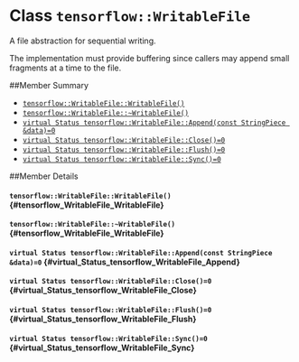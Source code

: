 # Class `tensorflow::WritableFile`

A file abstraction for sequential writing.

The implementation must provide buffering since callers may append small fragments at a time to the file.

##Member Summary

* [`tensorflow::WritableFile::WritableFile()`](#tensorflow_WritableFile_WritableFile)
* [`tensorflow::WritableFile::~WritableFile()`](#tensorflow_WritableFile_WritableFile)
* [`virtual Status tensorflow::WritableFile::Append(const StringPiece &data)=0`](#virtual_Status_tensorflow_WritableFile_Append)
* [`virtual Status tensorflow::WritableFile::Close()=0`](#virtual_Status_tensorflow_WritableFile_Close)
* [`virtual Status tensorflow::WritableFile::Flush()=0`](#virtual_Status_tensorflow_WritableFile_Flush)
* [`virtual Status tensorflow::WritableFile::Sync()=0`](#virtual_Status_tensorflow_WritableFile_Sync)

##Member Details

#### `tensorflow::WritableFile::WritableFile()` {#tensorflow_WritableFile_WritableFile}





#### `tensorflow::WritableFile::~WritableFile()` {#tensorflow_WritableFile_WritableFile}





#### `virtual Status tensorflow::WritableFile::Append(const StringPiece &data)=0` {#virtual_Status_tensorflow_WritableFile_Append}





#### `virtual Status tensorflow::WritableFile::Close()=0` {#virtual_Status_tensorflow_WritableFile_Close}





#### `virtual Status tensorflow::WritableFile::Flush()=0` {#virtual_Status_tensorflow_WritableFile_Flush}





#### `virtual Status tensorflow::WritableFile::Sync()=0` {#virtual_Status_tensorflow_WritableFile_Sync}




